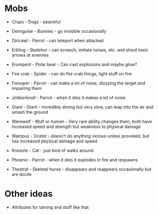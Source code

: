 # Mobs

* Crups - Dogs - peaceful

* Demiguise - Bunnies - go invisible occasionally

* Diricawl - Parrot - can teleport when attacked

* Erkling - Skeleton - can screech, imitate noises, etc. and shoot toxin arrows at enemies

* Erumpent - Polar bear - Can cast explosions and maybe glow?

* Fire crab - Spider - can do fire crab things, light stuff on fire

* Fwooper - Parrot - can make a lot of noise, dizzying the target and impairing them

* Jobberknoll - Parrot - when it dies it makes a lot of noise

* Giant - Giant - incredibly strong but very slow, can leap into the air and smash the ground

* Werewolf - Wolf or human - Very rare ability changes them, both have increased speed and strength but weakness to physical damage

* Wampus - Ocelot - doesn't do anything vicious unless provoked, but has increased physical damage and speed

* Kneazle - Cat - just kind of walks around

* Phoenix - Parrot - when it dies it explodes in fire and respawns

* Thestral - Skeletal horse - disappears and reappears occasionally but are docile

# Other ideas

* Attributes for taming and stuff like that
